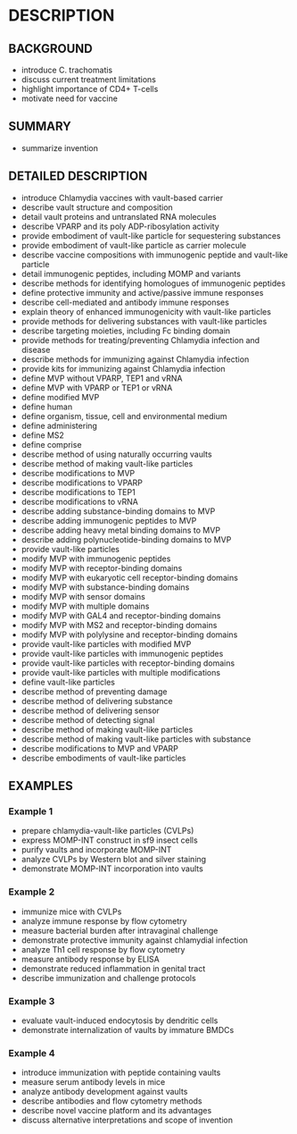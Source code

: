 # DESCRIPTION

## BACKGROUND

- introduce C. trachomatis
- discuss current treatment limitations
- highlight importance of CD4+ T-cells
- motivate need for vaccine

## SUMMARY

- summarize invention

## DETAILED DESCRIPTION

- introduce Chlamydia vaccines with vault-based carrier
- describe vault structure and composition
- detail vault proteins and untranslated RNA molecules
- describe VPARP and its poly ADP-ribosylation activity
- provide embodiment of vault-like particle for sequestering substances
- provide embodiment of vault-like particle as carrier molecule
- describe vaccine compositions with immunogenic peptide and vault-like particle
- detail immunogenic peptides, including MOMP and variants
- describe methods for identifying homologues of immunogenic peptides
- define protective immunity and active/passive immune responses
- describe cell-mediated and antibody immune responses
- explain theory of enhanced immunogenicity with vault-like particles
- provide methods for delivering substances with vault-like particles
- describe targeting moieties, including Fc binding domain
- provide methods for treating/preventing Chlamydia infection and disease
- describe methods for immunizing against Chlamydia infection
- provide kits for immunizing against Chlamydia infection
- define MVP without VPARP, TEP1 and vRNA
- define MVP with VPARP or TEP1 or vRNA
- define modified MVP
- define human
- define organism, tissue, cell and environmental medium
- define administering
- define MS2
- define comprise
- describe method of using naturally occurring vaults
- describe method of making vault-like particles
- describe modifications to MVP
- describe modifications to VPARP
- describe modifications to TEP1
- describe modifications to vRNA
- describe adding substance-binding domains to MVP
- describe adding immunogenic peptides to MVP
- describe adding heavy metal binding domains to MVP
- describe adding polynucleotide-binding domains to MVP
- provide vault-like particles
- modify MVP with immunogenic peptides
- modify MVP with receptor-binding domains
- modify MVP with eukaryotic cell receptor-binding domains
- modify MVP with substance-binding domains
- modify MVP with sensor domains
- modify MVP with multiple domains
- modify MVP with GAL4 and receptor-binding domains
- modify MVP with MS2 and receptor-binding domains
- modify MVP with polylysine and receptor-binding domains
- provide vault-like particles with modified MVP
- provide vault-like particles with immunogenic peptides
- provide vault-like particles with receptor-binding domains
- provide vault-like particles with multiple modifications
- define vault-like particles
- describe method of preventing damage
- describe method of delivering substance
- describe method of delivering sensor
- describe method of detecting signal
- describe method of making vault-like particles
- describe method of making vault-like particles with substance
- describe modifications to MVP and VPARP
- describe embodiments of vault-like particles

## EXAMPLES

### Example 1

- prepare chlamydia-vault-like particles (CVLPs)
- express MOMP-INT construct in sf9 insect cells
- purify vaults and incorporate MOMP-INT
- analyze CVLPs by Western blot and silver staining
- demonstrate MOMP-INT incorporation into vaults

### Example 2

- immunize mice with CVLPs
- analyze immune response by flow cytometry
- measure bacterial burden after intravaginal challenge
- demonstrate protective immunity against chlamydial infection
- analyze Th1 cell response by flow cytometry
- measure antibody response by ELISA
- demonstrate reduced inflammation in genital tract
- describe immunization and challenge protocols

### Example 3

- evaluate vault-induced endocytosis by dendritic cells
- demonstrate internalization of vaults by immature BMDCs

### Example 4

- introduce immunization with peptide containing vaults
- measure serum antibody levels in mice
- analyze antibody development against vaults
- describe antibodies and flow cytometry methods
- describe novel vaccine platform and its advantages
- discuss alternative interpretations and scope of invention

